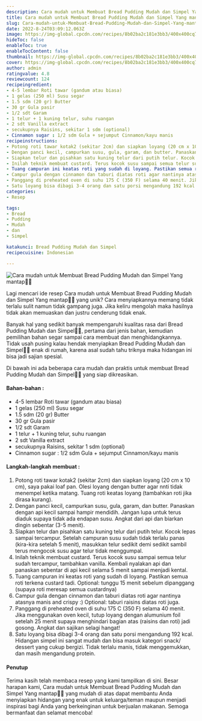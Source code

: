 ```yaml
---
description: Cara mudah untuk Membuat Bread Pudding Mudah dan Simpel Yang mantap"
title: Cara mudah untuk Membuat Bread Pudding Mudah dan Simpel Yang mantap
slug: Cara-mudah-untuk-Membuat-Bread-Pudding-Mudah-dan-Simpel-Yang-mantap
date: 2022-8-24T03:09:12.063Z
image: https://img-global.cpcdn.com/recipes/8b02ba2c181e3bb3/400x400cq70/photo.jpg
hideToc: false
enableToc: true
enableTocContent: false
thumbnail: https://img-global.cpcdn.com/recipes/8b02ba2c181e3bb3/400x400cq70/photo.jpg
cover: https://img-global.cpcdn.com/recipes/8b02ba2c181e3bb3/400x400cq70/photo.jpg
author: admin
ratingvalue: 4.8
reviewcount: 124
recipeingredient:
- 4-5 lembar Roti tawar (gandum atau biasa)
- 1 gelas (250 ml) Susu segar
- 1.5 sdm (20 gr) Butter
- 30 gr Gula pasir
- 1/2 sdt Garam
- 1 telur + 1 kuning telur, suhu ruangan
- 2 sdt Vanilla extract
- secukupnya Raisins, sekitar 1 sdm (optional)
- Cinnamon sugar : 1/2 sdm Gula + sejumput Cinnamon/kayu manis
recipeinstructions:
- Potong roti tawar kotak2 (sekitar 2cm) dan siapkan loyang (20 cm x 10 cm), saya pakai loaf pan. Olesi loyang dengan butter agar nnti tidak menempel ketika matang. Tuang roti keatas loyang (tambahkan roti jika dirasa kurang).
- Dengan panci kecil, campurkan susu, gula, garam, dan butter. Panaskan dengan api kecil sampai hampir mendidih. Jangan lupa untuk terus diaduk supaya tidak ada endapan susu. Angkat dari api dan biarkan dingin sebentar (3-5 menit).
- Siapkan telur dan pisahkan satu kuning telur dari putih telur. Kocok lepas sampai tercampur. Setelah campuran susu sudah tidak terlalu panas (kira-kira setelah 5 menit), masukkan telur sedikit demi sedikit sambil terus mengocok susu agar telur tidak menggumpal.
- Inilah teknik membuat custard. Terus kocok susu sampai semua telur sudah tercampur, tambahkan vanilla. Kembali nyalakan api dan panaskan sebentar di api kecil selama 5 menit sampai menjadi kental.
- Tuang campuran ini keatas roti yang sudah di loyang. Pastikan semua roti terkena custard tadi. Optional: tunggu 15 menit sebelum dipanggang (supaya roti meresap semua custardnya)
- Campur gula dengan cinnamon dan taburi diatas roti agar nantinya atasnya manis and crispy :) Optional: taburi raisins diatas roti juga.
- Panggang di preheated oven di suhu 175 C (350 F) selama 40 menit. Jika menggunakan oven kecil, tutup loyang dengan alumunium foil setelah 25 menit supaya menghindari bagian atas (raisins dan roti) jadi gosong. Angkat dan sajikan selagi hangat!
- Satu loyang bisa dibagi 3-4 orang dan satu porsi mengandung 192 kcal. Hidangan simpel ini sangat mudah dan bisa masuk kategori snack/ dessert yang cukup bergizi. Tidak terlalu manis, tidak menggemukkan, dan masih mengandung protein.
categories:
- Resep

tags:
- Bread
- Pudding
- Mudah
- dan
- Simpel

katakunci: Bread Pudding Mudah dan Simpel
recipecuisine: Indonesian

---
```


![Cara mudah untuk Membuat Bread Pudding Mudah dan Simpel Yang mantap👩‍🍳](https://img-global.cpcdn.com/recipes/8b02ba2c181e3bb3/400x400cq70/photo.jpg)

Lagi mencari ide resep Cara mudah untuk Membuat Bread Pudding Mudah dan Simpel Yang mantap👩‍🍳 yang unik? Cara menyiapkannya memang tidak terlalu sulit namun tidak gampang juga. Jika keliru mengolah maka hasilnya tidak akan memuaskan dan justru cenderung tidak enak.

Banyak hal yang sedikit banyak mempengaruhi kualitas rasa dari Bread Pudding Mudah dan Simpel👩‍🍳, pertama dari jenis bahan, kemudian pemilihan bahan segar sampai cara membuat dan menghidangkannya. Tidak usah pusing kalau hendak menyiapkan Bread Pudding Mudah dan Simpel👩‍🍳 enak di rumah, karena asal sudah tahu triknya maka hidangan ini bisa jadi sajian spesial.

Di bawah ini ada beberapa cara mudah dan praktis untuk membuat Bread Pudding Mudah dan Simpel👩‍🍳 yang siap dikreasikan.

<!--inarticleads1-->

#### Bahan-bahan :

- 4-5 lembar Roti tawar (gandum atau biasa)
- 1 gelas (250 ml) Susu segar
- 1.5 sdm (20 gr) Butter
- 30 gr Gula pasir
- 1/2 sdt Garam
- 1 telur + 1 kuning telur, suhu ruangan
- 2 sdt Vanilla extract
- secukupnya Raisins, sekitar 1 sdm (optional)
- Cinnamon sugar : 1/2 sdm Gula + sejumput Cinnamon/kayu manis

<!--inarticleads2-->

#### Langkah-langkah membuat :

1. Potong roti tawar kotak2 (sekitar 2cm) dan siapkan loyang (20 cm x 10 cm), saya pakai loaf pan. Olesi loyang dengan butter agar nnti tidak menempel ketika matang. Tuang roti keatas loyang (tambahkan roti jika dirasa kurang).
1. Dengan panci kecil, campurkan susu, gula, garam, dan butter. Panaskan dengan api kecil sampai hampir mendidih. Jangan lupa untuk terus diaduk supaya tidak ada endapan susu. Angkat dari api dan biarkan dingin sebentar (3-5 menit).
1. Siapkan telur dan pisahkan satu kuning telur dari putih telur. Kocok lepas sampai tercampur. Setelah campuran susu sudah tidak terlalu panas (kira-kira setelah 5 menit), masukkan telur sedikit demi sedikit sambil terus mengocok susu agar telur tidak menggumpal.
1. Inilah teknik membuat custard. Terus kocok susu sampai semua telur sudah tercampur, tambahkan vanilla. Kembali nyalakan api dan panaskan sebentar di api kecil selama 5 menit sampai menjadi kental.
1. Tuang campuran ini keatas roti yang sudah di loyang. Pastikan semua roti terkena custard tadi. Optional: tunggu 15 menit sebelum dipanggang (supaya roti meresap semua custardnya)
1. Campur gula dengan cinnamon dan taburi diatas roti agar nantinya atasnya manis and crispy :) Optional: taburi raisins diatas roti juga.
1. Panggang di preheated oven di suhu 175 C (350 F) selama 40 menit. Jika menggunakan oven kecil, tutup loyang dengan alumunium foil setelah 25 menit supaya menghindari bagian atas (raisins dan roti) jadi gosong. Angkat dan sajikan selagi hangat!
1. Satu loyang bisa dibagi 3-4 orang dan satu porsi mengandung 192 kcal. Hidangan simpel ini sangat mudah dan bisa masuk kategori snack/ dessert yang cukup bergizi. Tidak terlalu manis, tidak menggemukkan, dan masih mengandung protein.

#### Penutup

Terima kasih telah membaca resep yang kami tampilkan di sini. Besar harapan kami, Cara mudah untuk Membuat Bread Pudding Mudah dan Simpel Yang mantap👩‍🍳 yang mudah di atas dapat membantu Anda menyiapkan hidangan yang enak untuk keluarga/teman maupun menjadi inspirasi bagi Anda yang berkeinginan untuk berjualan makanan. Semoga bermanfaat dan selamat mencoba!